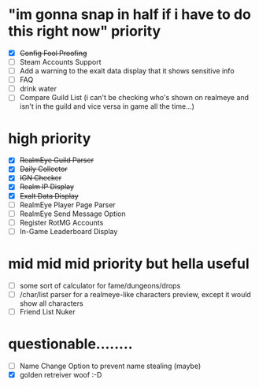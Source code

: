 # "im gonna snap in half if i have to do this right now" priority
- [X] ~~Config Fool Proofing~~
- [ ] Steam Accounts Support
- [ ] Add a warning to the exalt data display that it shows sensitive info
- [ ] FAQ
- [ ] drink water
- [ ] Compare Guild List (i can't be checking who's shown on realmeye and isn't in the guild and vice versa in game all the time...)

# high priority 
- [X] ~~RealmEye Guild Parser~~
- [X] ~~Daily Collector~~
- [X] ~~IGN Checker~~
- [X] ~~Realm IP Display~~
- [X] ~~Exalt Data Display~~
- [ ] RealmEye Player Page Parser
- [ ] RealmEye Send Message Option
- [ ] Register RotMG Accounts
- [ ] In-Game Leaderboard Display

# mid mid mid priority but hella useful
- [ ] some sort of calculator for fame/dungeons/drops
- [ ] /char/list parser for a realmeye-like characters preview, except it would show all characters
- [ ] Friend List Nuker

# questionable........
- [ ] Name Change Option to prevent name stealing (maybe)
- [X] golden retreiver woof :-D

